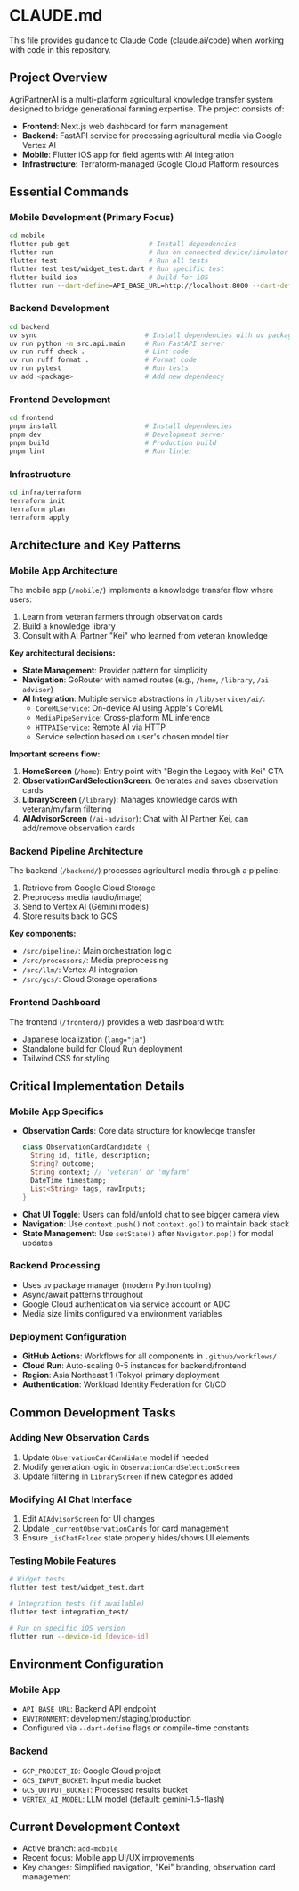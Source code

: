 # CLAUDE.md

This file provides guidance to Claude Code (claude.ai/code) when working with code in this repository.

## Project Overview

AgriPartnerAI is a multi-platform agricultural knowledge transfer system designed to bridge generational farming expertise. The project consists of:
- **Frontend**: Next.js web dashboard for farm management
- **Backend**: FastAPI service for processing agricultural media via Google Vertex AI
- **Mobile**: Flutter iOS app for field agents with AI integration
- **Infrastructure**: Terraform-managed Google Cloud Platform resources

## Essential Commands

### Mobile Development (Primary Focus)


```bash
cd mobile
flutter pub get                    # Install dependencies
flutter run                        # Run on connected device/simulator
flutter test                       # Run all tests
flutter test test/widget_test.dart # Run specific test
flutter build ios                  # Build for iOS
flutter run --dart-define=API_BASE_URL=http://localhost:8000 --dart-define=ENVIRONMENT=development
```

### Backend Development
```bash
cd backend
uv sync                           # Install dependencies with uv package manager
uv run python -m src.api.main     # Run FastAPI server
uv run ruff check .               # Lint code
uv run ruff format .              # Format code
uv run pytest                     # Run tests
uv add <package>                  # Add new dependency
```

### Frontend Development
```bash
cd frontend
pnpm install                      # Install dependencies
pnpm dev                          # Development server
pnpm build                        # Production build
pnpm lint                         # Run linter
```

### Infrastructure
```bash
cd infra/terraform
terraform init
terraform plan
terraform apply
```

## Architecture and Key Patterns

### Mobile App Architecture
The mobile app (`/mobile/`) implements a knowledge transfer flow where users:
1. Learn from veteran farmers through observation cards
2. Build a knowledge library
3. Consult with AI Partner "Kei" who learned from veteran knowledge

**Key architectural decisions:**
- **State Management**: Provider pattern for simplicity
- **Navigation**: GoRouter with named routes (e.g., `/home`, `/library`, `/ai-advisor`)
- **AI Integration**: Multiple service abstractions in `/lib/services/ai/`:
  - `CoreMLService`: On-device AI using Apple's CoreML
  - `MediaPipeService`: Cross-platform ML inference
  - `HTTPAIService`: Remote AI via HTTP
  - Service selection based on user's chosen model tier

**Important screens flow:**
1. **HomeScreen** (`/home`): Entry point with "Begin the Legacy with Kei" CTA
2. **ObservationCardSelectionScreen**: Generates and saves observation cards
3. **LibraryScreen** (`/library`): Manages knowledge cards with veteran/myfarm filtering
4. **AIAdvisorScreen** (`/ai-advisor`): Chat with AI Partner Kei, can add/remove observation cards

### Backend Pipeline Architecture
The backend (`/backend/`) processes agricultural media through a pipeline:
1. Retrieve from Google Cloud Storage
2. Preprocess media (audio/image)
3. Send to Vertex AI (Gemini models)
4. Store results back to GCS

**Key components:**
- `/src/pipeline/`: Main orchestration logic
- `/src/processors/`: Media preprocessing
- `/src/llm/`: Vertex AI integration
- `/src/gcs/`: Cloud Storage operations

### Frontend Dashboard
The frontend (`/frontend/`) provides a web dashboard with:
- Japanese localization (`lang="ja"`)
- Standalone build for Cloud Run deployment
- Tailwind CSS for styling

## Critical Implementation Details

### Mobile App Specifics
- **Observation Cards**: Core data structure for knowledge transfer
  ```dart
  class ObservationCardCandidate {
    String id, title, description;
    String? outcome;
    String context; // 'veteran' or 'myfarm'
    DateTime timestamp;
    List<String> tags, rawInputs;
  }
  ```
- **Chat UI Toggle**: Users can fold/unfold chat to see bigger camera view
- **Navigation**: Use `context.push()` not `context.go()` to maintain back stack
- **State Management**: Use `setState()` after `Navigator.pop()` for modal updates

### Backend Processing
- Uses `uv` package manager (modern Python tooling)
- Async/await patterns throughout
- Google Cloud authentication via service account or ADC
- Media size limits configured via environment variables

### Deployment Configuration
- **GitHub Actions**: Workflows for all components in `.github/workflows/`
- **Cloud Run**: Auto-scaling 0-5 instances for backend/frontend
- **Region**: Asia Northeast 1 (Tokyo) primary deployment
- **Authentication**: Workload Identity Federation for CI/CD

## Common Development Tasks

### Adding New Observation Cards
1. Update `ObservationCardCandidate` model if needed
2. Modify generation logic in `ObservationCardSelectionScreen`
3. Update filtering in `LibraryScreen` if new categories added

### Modifying AI Chat Interface
1. Edit `AIAdvisorScreen` for UI changes
2. Update `_currentObservationCards` for card management
3. Ensure `_isChatFolded` state properly hides/shows UI elements

### Testing Mobile Features
```bash
# Widget tests
flutter test test/widget_test.dart

# Integration tests (if available)
flutter test integration_test/

# Run on specific iOS version
flutter run --device-id [device-id]
```

## Environment Configuration

### Mobile App
- `API_BASE_URL`: Backend API endpoint
- `ENVIRONMENT`: development/staging/production
- Configured via `--dart-define` flags or compile-time constants

### Backend
- `GCP_PROJECT_ID`: Google Cloud project
- `GCS_INPUT_BUCKET`: Input media bucket
- `GCS_OUTPUT_BUCKET`: Processed results bucket
- `VERTEX_AI_MODEL`: LLM model (default: gemini-1.5-flash)

## Current Development Context
- Active branch: `add-mobile`
- Recent focus: Mobile app UI/UX improvements
- Key changes: Simplified navigation, "Kei" branding, observation card management